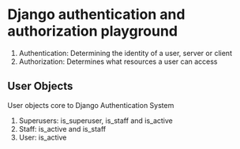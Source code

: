 # Django authentication and authorization playground

1. Authentication: Determining the identity of a user, server or client
2. Authorization: Determines what resources a user can access

## User Objects

User objects core to Django Authentication System

1. Superusers: is_superuser, is_staff and is_active
2. Staff: is_active and is_staff
3. User: is_active
